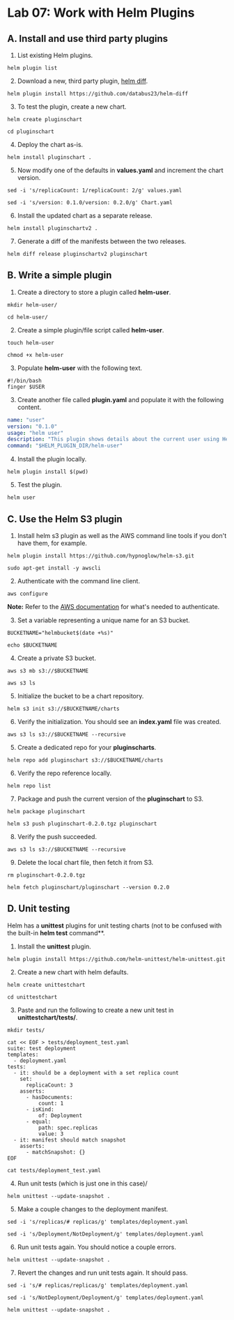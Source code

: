 # Lab 07: Work with Helm Plugins

## A. Install and use third party plugins

1. List existing Helm plugins.

```
helm plugin list
```

2. Download a new, third party plugin, [helm diff](https://github.com/databus23/helm-diff).

```
helm plugin install https://github.com/databus23/helm-diff
```

3. To test the plugin, create a new chart.

```
helm create pluginschart
```
```
cd pluginschart
```

4. Deploy the chart as-is.

```
helm install pluginschart .
```

5. Now modify one of the defaults in **values.yaml** and increment the chart version.

```
sed -i 's/replicaCount: 1/replicaCount: 2/g' values.yaml
```
```
sed -i 's/version: 0.1.0/version: 0.2.0/g' Chart.yaml
```

6. Install the updated chart as a separate release.

```
helm install pluginschartv2 .
```

7. Generate a diff of the manifests between the two releases.

```
helm diff release pluginschartv2 pluginschart
```

## B. Write a simple plugin

1. Create a directory to store a plugin called **helm-user**.

```
mkdir helm-user/
```
```
cd helm-user/
```

2. Create a simple plugin/file script called **helm-user**.

```
touch helm-user
```
```
chmod +x helm-user
```

3. Populate **helm-user** with the following text.

```
#!/bin/bash
finger $USER
```

3. Create another file called **plugin.yaml** and populate it with the following content.

```yaml
name: "user"
version: "0.1.0"
usage: "helm user"
description: "This plugin shows details about the current user using Helm"
command: "$HELM_PLUGIN_DIR/helm-user"
```

4. Install the plugin locally.

```
helm plugin install $(pwd)
```

5. Test the plugin.

```
helm user
```

## C. Use the Helm S3 plugin

1. Install helm s3 plugin as well as the AWS command line tools if you don't have them, for example. 

```
helm plugin install https://github.com/hypnoglow/helm-s3.git
```
```
sudo apt-get install -y awscli
```

2. Authenticate with the command line client.

```
aws configure
```

**Note:** Refer to the [AWS documentation](https://docs.aws.amazon.com/cli/v1/userguide/cli-authentication-user.html) for what's needed to authenticate.

3. Set a variable representing a unique name for an S3 bucket.

```
BUCKETNAME="helmbucket$(date +%s)"
```
```
echo $BUCKETNAME
```

4. Create a private S3 bucket.

```
aws s3 mb s3://$BUCKETNAME
```
```
aws s3 ls
```

5. Initialize the bucket to be a chart repository.

```
helm s3 init s3://$BUCKETNAME/charts
```

6. Verify the initialization. You should see an **index.yaml** file was created.

```
aws s3 ls s3://$BUCKETNAME --recursive
```

5. Create a dedicated repo for your **pluginscharts**.

```
helm repo add pluginschart s3://$BUCKETNAME/charts
```

6. Verify the repo reference locally.

```
helm repo list
```

7. Package and push the current version of the **pluginschart** to S3.

```
helm package pluginschart
```
```
helm s3 push pluginschart-0.2.0.tgz pluginschart
```

8. Verify the push succeeded.

```
aws s3 ls s3://$BUCKETNAME --recursive
```

9. Delete the local chart file, then fetch it from S3.

```
rm pluginschart-0.2.0.tgz
```
```
helm fetch pluginschart/pluginschart --version 0.2.0
```

## D. Unit testing

Helm has a **unittest** plugins for unit testing charts (not to be confused with the built-in **helm test** command**.

1. Install the **unittest** plugin.

```
helm plugin install https://github.com/helm-unittest/helm-unittest.git
```

2. Create a new chart with helm defaults.

```
helm create unittestchart
```
```
cd unittestchart
```

3. Paste and run the following to create a new unit test in **unittestchart/tests/**.

```
mkdir tests/
```
```
cat << EOF > tests/deployment_test.yaml
suite: test deployment
templates:
  - deployment.yaml
tests:
  - it: should be a deployment with a set replica count
    set:
      replicaCount: 3
    asserts:
      - hasDocuments:
          count: 1
      - isKind:
          of: Deployment
      - equal:
          path: spec.replicas
          value: 3
  - it: manifest should match snapshot
    asserts:
      - matchSnapshot: {}
EOF
```
```
cat tests/deployment_test.yaml
```

4. Run unit tests (which is just one in this case)/

```
helm unittest --update-snapshot .
```

5. Make a couple changes to the deployment manifest.

```
sed -i 's/replicas/# replicas/g' templates/deployment.yaml
```
```
sed -i 's/Deployment/NotDeployment/g' templates/deployment.yaml
```

6. Run unit tests again. You should notice a couple errors.

```
helm unittest --update-snapshot .
```

7. Revert the changes and run unit tests again. It should pass.

```
sed -i 's/# replicas/replicas/g' templates/deployment.yaml
```
```
sed -i 's/NotDeployment/Deployment/g' templates/deployment.yaml
```
```
helm unittest --update-snapshot .
```
